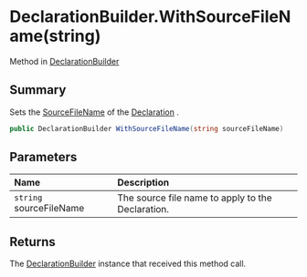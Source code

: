 # DeclarationBuilder.WithSourceFileName(string)

Method in [DeclarationBuilder](/api/csharp/yarn.compiler.declarationbuilder.md)

## Summary


Sets the  <a href="yarn.compiler.declaration.sourcefilename.md">SourceFileName</a>  of the  <a href="yarn.compiler.declarationbuilder.declaration.md">Declaration</a> .


```csharp
public DeclarationBuilder WithSourceFileName(string sourceFileName)
```

## Parameters

|Name|Description|
|:---|:---|
|`string` sourceFileName|The source file name to apply to the Declaration.|

## Returns

The  <a href="yarn.compiler.declarationbuilder.md">DeclarationBuilder</a>  instance that received
this method call.

